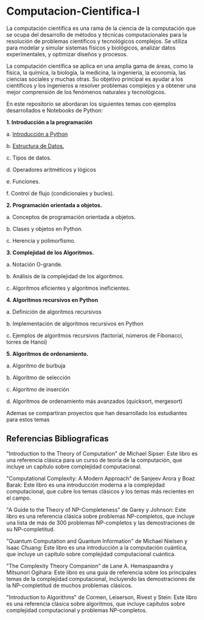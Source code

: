 # Computacion-Cientifica-I

La computación científica es una rama de la ciencia de la computación que se ocupa del desarrollo de métodos y técnicas computacionales para la resolución de problemas científicos y tecnológicos complejos. Se utiliza para modelar y simular sistemas físicos y biológicos, analizar datos experimentales, y optimizar diseños y procesos.

La computación científica se aplica en una amplia gama de áreas, como la física, la química, la biología, la medicina, la ingeniería, la economía, las ciencias sociales y muchas otras. Su objetivo principal es ayudar a los científicos y los ingenieros a resolver problemas complejos y a obtener una mejor comprensión de los fenómenos naturales y tecnológicos.

En este repositorio se abordaran los siguientes temas con ejemplos desarrollados e Notebooks de Python:

**1. Introducción a la programación**

a. [Introducción a Python](Introduction_to_Python.ipynb)

b. [Estructura de Datos.](Estructura_de_datos.ipynb)

c. Tipos de datos.

d. Operadores aritméticos y lógicos

e. Funciones.

f. Control de flujo (condicionales y bucles).

**2. Programación orientada a objetos.**

a. Conceptos de programación orientada a objetos.

b. Clases y objetos en Python.

c. Herencia y polimorfismo.

**3. Complejidad de los Algoritmos.**

a. Notación O-grande.

b. Análisis de la complejidad de los algoritmos.

c. Algoritmos eficientes y algoritmos ineficientes.

**4. Algoritmos recursivos en Python**

a. Definición de algoritmos recursivos

b. Implementación de algoritmos recursivos en Python

c. Ejemplos de algoritmos recursivos (factorial, números de Fibonacci, torres de Hanoi)

**5. Algoritmos de ordenamiento.**

a. Algoritmo de burbuja

b. Algoritmo de selección

c. Algoritmo de inserción

d. Algoritmos de ordenamiento más avanzados (quicksort, mergesort)

Ademas se compartiran proyectos que han desarrollado los estudiantes para estos temas


## Referencias Bibliograficas

"Introduction to the Theory of Computation" de Michael Sipser: Este libro es una referencia clásica para un curso de teoría de la computación, que incluye un capítulo sobre complejidad computacional.

"Computational Complexity: A Modern Approach" de Sanjeev Arora y Boaz Barak: Este libro es una introducción moderna a la complejidad computacional, que cubre los temas clásicos y los temas más recientes en el campo.

"A Guide to the Theory of NP-Completeness" de Garey y Johnson: Este libro es una referencia clásica sobre problemas NP-completos, que incluye una lista de más de 300 problemas NP-completos y las demostraciones de su NP-completitud.

"Quantum Computation and Quantum Information" de Michael Nielsen y Isaac Chuang: Este libro es una introducción a la computación cuántica, que incluye un capítulo sobre complejidad computacional cuántica.

"The Complexity Theory Companion" de Lane A. Hemaspaandra y Mitsunori Ogihara: Este libro es una guía de referencia sobre los principales temas de la complejidad computacional, incluyendo las demostraciones de la NP-completitud de muchos problemas clásicos.

"Introduction to Algorithms" de Cormen, Leiserson, Rivest y Stein: Este libro es una referencia clásica sobre algoritmos, que incluye capítulos sobre complejidad computacional y problemas NP-completos.
